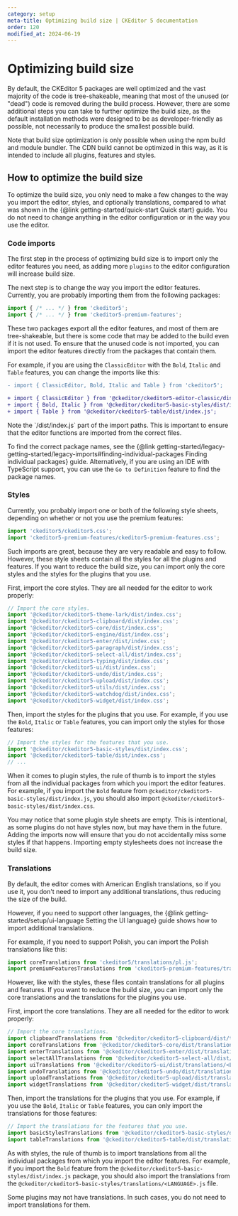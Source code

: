 ```yaml
---
category: setup
meta-title: Optimizing build size | CKEditor 5 documentation
order: 120
modified_at: 2024-06-19
---
```


# Optimizing build size

By default, the CKEditor&nbsp;5 packages are well optimized and the vast majority of the code is tree-shakeable, meaning that most of the unused (or "dead") code is removed during the build process. However, there are some additional steps you can take to further optimize the build size, as the default installation methods were designed to be as developer-friendly as possible, not necessarily to produce the smallest possible build.

Note that build size optimization is only possible when using the npm build and module bundler. The CDN build cannot be optimized in this way, as it is intended to include all plugins, features and styles.

## How to optimize the build size

To optimize the build size, you only need to make a few changes to the way you import the editor, styles, and optionally translations, compared to what was shown in the {@link getting-started/quick-start Quick start} guide. You do not need to change anything in the editor configuration or in the way you use the editor.

### Code imports

The first step in the process of optimizing build size is to import only the editor features you need, as adding more `plugins` to the editor configuration will increase build size.

The next step is to change the way you import the editor features. Currently, you are probably importing them from the following packages:

```js
import { /* ... */ } from 'ckeditor5';
import { /* ... */ } from 'ckeditor5-premium-features';
```

These two packages export all the editor features, and most of them are tree-shakeable, but there is some code that may be added to the build even if it is not used. To ensure that the unused code is not imported, you can import the editor features directly from the packages that contain them.

For example, if you are using the `ClassicEditor` with the `Bold`, `Italic` and `Table` features, you can change the imports like this:

```diff
- import { ClassicEditor, Bold, Italic and Table } from 'ckeditor5';

+ import { ClassicEditor } from '@ckeditor/ckeditor5-editor-classic/dist/index.js';
+ import { Bold, Italic } from '@ckeditor/ckeditor5-basic-styles/dist/index.js';
+ import { Table } from '@ckeditor/ckeditor5-table/dist/index.js';
```

<info-box warning>
	Note the `/dist/index.js` part of the import paths. This is important to ensure that the editor functions are imported from the correct files.
</info-box>

To find the correct package names, see the {@link getting-started/legacy-getting-started/legacy-imports#finding-individual-packages Finding individual packages} guide. Alternatively, if you are using an IDE with TypeScript support, you can use the `Go to Definition` feature to find the package names.

### Styles

Currently, you probably import one or both of the following style sheets, depending on whether or not you use the premium features:

```js
import 'ckeditor5/ckeditor5.css';
import 'ckeditor5-premium-features/ckeditor5-premium-features.css';
```

Such imports are great, because they are very readable and easy to follow. However, these style sheets contain all the styles for all the plugins and features. If you want to reduce the build size, you can import only the core styles and the styles for the plugins that you use.

First, import the core styles. They are all needed for the editor to work properly:

```js
// Import the core styles.
import '@ckeditor/ckeditor5-theme-lark/dist/index.css';
import '@ckeditor/ckeditor5-clipboard/dist/index.css';
import '@ckeditor/ckeditor5-core/dist/index.css';
import '@ckeditor/ckeditor5-engine/dist/index.css';
import '@ckeditor/ckeditor5-enter/dist/index.css';
import '@ckeditor/ckeditor5-paragraph/dist/index.css';
import '@ckeditor/ckeditor5-select-all/dist/index.css';
import '@ckeditor/ckeditor5-typing/dist/index.css';
import '@ckeditor/ckeditor5-ui/dist/index.css';
import '@ckeditor/ckeditor5-undo/dist/index.css';
import '@ckeditor/ckeditor5-upload/dist/index.css';
import '@ckeditor/ckeditor5-utils/dist/index.css';
import '@ckeditor/ckeditor5-watchdog/dist/index.css';
import '@ckeditor/ckeditor5-widget/dist/index.css';
```

Then, import the styles for the plugins that you use. For example, if you use the `Bold`, `Italic` or `Table` features, you can import only the styles for those features:

```js
// Import the styles for the features that you use.
import '@ckeditor/ckeditor5-basic-styles/dist/index.css';
import '@ckeditor/ckeditor5-table/dist/index.css';
// ...
```

When it comes to plugin styles, the rule of thumb is to import the styles from all the individual packages from which you import the editor features. For example, if you import the `Bold` feature from `@ckeditor/ckeditor5-basic-styles/dist/index.js`, you should also import `@ckeditor/ckeditor5-basic-styles/dist/index.css`.

You may notice that some plugin style sheets are empty. This is intentional, as some plugins do not have styles now, but may have them in the future. Adding the imports now will ensure that you do not accidentally miss some styles if that happens. Importing empty stylesheets does not increase the build size.

### Translations

By default, the editor comes with American English translations, so if you use it, you don't need to import any additional translations, thus reducing the size of the build.

However, if you need to support other languages, the {@link getting-started/setup/ui-language Setting the UI language} guide shows how to import additional translations.

For example, if you need to support Polish, you can import the Polish translations like this:

```js
import coreTranslations from 'ckeditor5/translations/pl.js';
import premiumFeaturesTranslations from 'ckeditor5-premium-features/translations/pl.js';
```

However, like with the styles, these files contain translations for all plugins and features. If you want to reduce the build size, you can import only the core translations and the translations for the plugins you use.

First, import the core translations. They are all needed for the editor to work properly:

```js
// Import the core translations.
import clipboardTranslations from '@ckeditor/ckeditor5-clipboard/dist/translations/<LANGUAGE>.js';
import coreTranslations from '@ckeditor/ckeditor5-core/dist/translations/<LANGUAGE>.js';
import enterTranslations from '@ckeditor/ckeditor5-enter/dist/translations/<LANGUAGE>.js';
import selectAllTranslations from '@ckeditor/ckeditor5-select-all/dist/translations/<LANGUAGE>.js';
import uiTranslations from '@ckeditor/ckeditor5-ui/dist/translations/<LANGUAGE>.js';
import undoTranslations from '@ckeditor/ckeditor5-undo/dist/translations/<LANGUAGE>.js';
import uploadTranslations from '@ckeditor/ckeditor5-upload/dist/translations/<LANGUAGE>.js';
import widgetTranslations from '@ckeditor/ckeditor5-widget/dist/translations/<LANGUAGE>.js';
```

Then, import the translations for the plugins that you use. For example, if you use the `Bold`, `Italic` or `Table` features, you can only import the translations for those features:

```js
// Import the translations for the features that you use.
import basicStylesTranslations from '@ckeditor/ckeditor5-basic-styles/dist/translations/<LANGUAGE>.js';
import tableTranslations from '@ckeditor/ckeditor5-table/dist/translations/<LANGUAGE>.js';
```

As with styles, the rule of thumb is to import translations from all the individual packages from which you import the editor features. For example, if you import the `Bold` feature from the `@ckeditor/ckeditor5-basic-styles/dist/index.js` package, you should also import the translations from the `@ckeditor/ckeditor5-basic-styles/translations/<LANGUAGE>.js` file.

Some plugins may not have translations. In such cases, you do not need to import translations for them.
